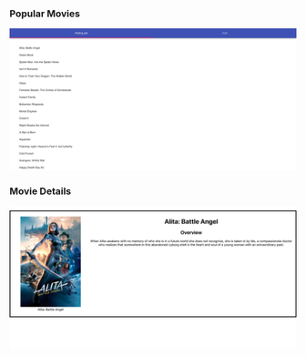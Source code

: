 ### Popular Movies

![popular movies](images/movie-dp-1.png)

### Movie Details

![movie details](images/movie-dp-2.png)
